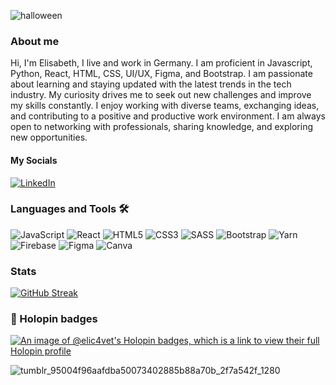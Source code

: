 
![halloween](https://github.com/user-attachments/assets/c6c8d05a-e560-41e6-9702-2641b87d25d0)

### About me 
 
Hi, I'm Elisabeth, I live and work in Germany. I am proficient in Javascript, Python, React, HTML, CSS, UI/UX, Figma, and Bootstrap. I am passionate about learning and staying updated with the latest trends in the tech industry. My curiosity drives me to seek out new challenges and improve my skills constantly. I enjoy working with diverse teams, exchanging ideas, and contributing to a positive and productive work environment. I am always open to networking with professionals, sharing knowledge, and exploring new opportunities. 

#### My Socials

<a href="https://www.linkedin.com/in/eerkekoglou/" target="_blank"><img src="https://img.shields.io/badge/LinkedIn-%230077B5.svg?&style=flat-square&logo=linkedin&logoColor=white" alt="LinkedIn"></a>

### Languages and Tools 🛠️

![JavaScript](https://img.shields.io/badge/javascript-%23323330.svg?style=for-the-badge&logo=javascript&logoColor=%23F7DF1E)
![React](https://img.shields.io/badge/react-%2320232a.svg?style=for-the-badge&logo=react&logoColor=%2361DAFB)
![HTML5](https://img.shields.io/badge/html5-%23E34F26.svg?style=for-the-badge&logo=html5&logoColor=white)
![CSS3](https://img.shields.io/badge/css3-%231572B6.svg?style=for-the-badge&logo=css3&logoColor=white)
![SASS](https://img.shields.io/badge/SASS-hotpink.svg?style=for-the-badge&logo=SASS&logoColor=white)
![Bootstrap](https://img.shields.io/badge/bootstrap-%238511FA.svg?style=for-the-badge&logo=bootstrap&logoColor=white)
![Yarn](https://img.shields.io/badge/yarn-%232C8EBB.svg?style=for-the-badge&logo=yarn&logoColor=white)
![Firebase](https://img.shields.io/badge/Firebase-039BE5?style=for-the-badge&logo=Firebase&logoColor=white)
![Figma](https://img.shields.io/badge/figma-%23F24E1E.svg?style=for-the-badge&logo=figma&logoColor=white)
![Canva](https://img.shields.io/badge/Canva-%2300C4CC.svg?style=for-the-badge&logo=Canva&logoColor=white)

 

### Stats

[![GitHub Streak](https://github-readme-streak-stats-elic4vet.vercel.app?user=elic4vet)](https://git.io/streak-stats)

### 🏅 Holopin badges
[![An image of @elic4vet's Holopin badges, which is a link to view their full Holopin profile](https://holopin.me/elic4vet)](https://holopin.io/@elic4vet)
 
![tumblr_95004f96aafdba50073402885b88a70b_2f7a542f_1280](https://github.com/user-attachments/assets/373f8a6c-cbbd-423d-9d47-4416f3dea5b7)


<!---
elic4vet/elic4vet is a ✨ special ✨ repository because its `README.md` (this file) appears on your GitHub profile.
You can click the Preview link to take a look at your changes.
--->

 

